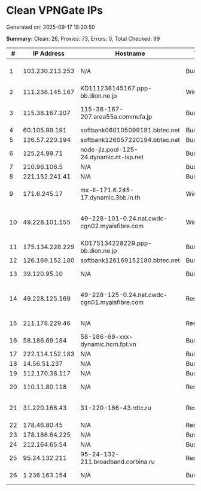 # Clean VPNGate IPs
Generated on: 2025-09-17 18:20:50

**Summary:** Clean: 26, Proxies: 73, Errors: 0, Total Checked: 99

| # | IP Address | Hostname | Type | Country | Provider |
|---|------------|----------|------|---------|----------|
| 1 | 103.230.213.253 | N/A | Business | CN | China Unicom Beijing Province Network |
| 2 | 111.238.145.167 | KD111238145167.ppp-bb.dion.ne.jp | Wireless | JP | KDDI CORPORATION |
| 3 | 115.38.167.207 | 115-38-167-207.area55a.commufa.jp | Business | JP | Chubu Telecommunications Company, Inc. |
| 4 | 60.105.99.191 | softbank060105099191.bbtec.net | Business | JP | SoftBank Corp. |
| 5 | 126.57.220.194 | softbank126057220194.bbtec.net | Business | JP | SoftBank Corp. |
| 6 | 125.24.99.71 | node-jlz.pool-125-24.dynamic.nt-isp.net | Business | TH | TOT Public Company Limited |
| 7 | 210.96.106.5 | N/A | Business | KR | Korea Telecom |
| 8 | 221.152.241.41 | N/A | Business | KR | Korea Telecom |
| 9 | 171.6.245.17 | mx-ll-171.6.245-17.dynamic.3bb.in.th | Wireless | TH | Triple T Broadband Public Company Limited |
| 10 | 49.228.101.155 | 49-228-101-0.24.nat.cwdc-cgn02.myaisfibre.com | Wireless | TH | ADVANCED WIRELESS NETWORK COMPANY LIMITED |
| 11 | 175.134.228.229 | KD175134228229.ppp-bb.dion.ne.jp | Business | JP | KDDI CORPORATION |
| 12 | 126.169.152.180 | softbank126169152180.bbtec.net | Business | JP | SoftBank Corp. |
| 13 | 39.120.95.10 | N/A | Business | KR | SK Broadband Co Ltd |
| 14 | 49.228.125.169 | 49-228-125-0.24.nat.cwdc-cgn01.myaisfibre.com | Residential | TH | ADVANCED WIRELESS NETWORK COMPANY LIMITED |
| 15 | 211.178.229.46 | N/A | Residential | KR | SK Broadband Co Ltd |
| 16 | 58.186.69.184 | 58-186-69-xxx-dynamic.hcm.fpt.vn | Business | VN | FPT Telecom Company |
| 17 | 222.114.152.183 | N/A | Business | KR | Korea Telecom |
| 18 | 14.56.51.237 | N/A | Business | KR | Korea Telecom |
| 19 | 112.170.38.117 | N/A | Business | KR | Korea Telecom |
| 20 | 110.11.80.118 | N/A | Residential | KR | SK Broadband Co Ltd |
| 21 | 31.220.166.43 | 31-220-166-43.rdtc.ru | Residential | RU | Regional Digital Telecommunication Company LLC |
| 22 | 178.46.80.45 | N/A | Residential | RU | PJSC Rostelecom |
| 23 | 178.186.64.225 | N/A | Business | RU | PJSC Rostelecom |
| 24 | 212.164.65.54 | N/A | Business | RU | PJSC Rostelecom |
| 25 | 95.24.132.211 | 95-24-132-211.broadband.corbina.ru | Residential | RU | PJSC "Vimpelcom" |
| 26 | 1.236.163.154 | N/A | Business | KR | SK Broadband Co Ltd |
